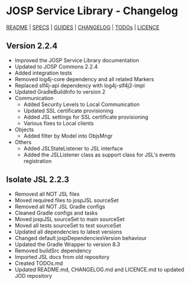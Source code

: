 # JOSP Service Library - Changelog

[README](README.md) | [SPECS](docs/specs.md) | [GUIDES](docs/guides.md) | [CHANGELOG](CHANGELOG.md) | [TODOs](TODOs.md) | [LICENCE](LICENCE.md)


## Version 2.2.4

* Improved the JOSP Service Library documentation
* Updated to JOSP Commons 2.2.4
* Added integration tests
* Removed log4j-core dependency and all related Markers
* Replaced slf4j-api dependency with log4j-slf4j2-impl
* Updated GradleBuildInfo to version 2
* Communication
  * Added Security Levels to Local Communication
  * Updated SSL certificate provisioning
  * Added JSL settings for SSL certificate provisioning
  * Various fixes to Local clients
* Objects
  * Added filter by Model into ObjsMngr
* Others
  * Added JSLStateListener to JSL interface
  * Added the JSLListener class as support class for JSL's events registration


## Isolate JSL 2.2.3

* Removed all NOT JSL files
* Moved required files to jospJSL sourceSet
* Removed all NOT JSL Gradle configs
* Cleaned Gradle configs and tasks
* Moved jospJSL sourceSet to main sourceSet
* Moved all tests sourceSet to test sourceSet
* Updated all dependencies to latest versions
* Changed default jospDependenciesVersion behaviour
* Updated the Gradle Wrapper to version 8.3
* Removed buildSrc dependency
* Imported JSL docs from old repository
* Created TODOs.md
* Updated README.md, CHANGELOG.md and LICENCE.md to updated JOD repository

